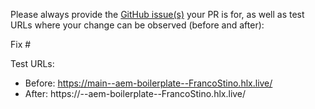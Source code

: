 Please always provide the [GitHub issue(s)](../issues) your PR is for, as well as test URLs where your change can be observed (before and after):

Fix #<gh-issue-id>

Test URLs:
- Before: https://main--aem-boilerplate--FrancoStino.hlx.live/
- After: https://<branch>--aem-boilerplate--FrancoStino.hlx.live/
